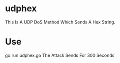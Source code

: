 # udphex
This Is A UDP DoS Method Which Sends A Hex String.

# Use
go run udphex.go <HOST> <PORT>
The Attack Sends For 300 Seconds
